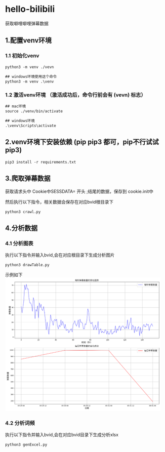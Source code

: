 # hello-bilibili
获取噼哩噼哩弹幕数据

## 1.配置venv环境
### 1.1 初始化venv
```shell
python3 -m venv ./vevn
```
```shell
## windows环境使用这个命令
python3 -m venv .\venv
```
### 1.2 激活venv环境 （激活成功后，命令行前会有 (vevn)  标志）
```shell
## mac环境
source ./venv/bin/activate
```
```shell
## windows环境
.\venv\Scripts\activate
```

## 2.venv环境下安装依赖 (pip  pip3 都可，pip不行试试pip3)
```shell
pip3 install -r requirements.txt
```

## 3.爬取弹幕数据
获取请求头中 Cookie中SESSDATA= 开头 ;结尾的数据，保存到 cookie.init中



然后执行以下指令，相关数据会保存在对应bvid根目录下
```shell
python3 crawl.py
```


## 4.分析数据
### 4.1 分析图表
执行以下指令并输入bvid,会在对应根目录下生成分析图片
```shell
python3 drawTable.py
```
示例如下
![alt text](BV1Aw4m1S7Pd/BV1Aw4m1S7Pd.png)

### 4.2 分析词频
执行以下指令并输入bvid,会在对应bvid目录下生成分析xlsx
```shell
python3 genExcel.py
```